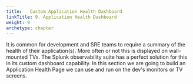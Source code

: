 ```yaml
---
title:   Custom Application Health Dashboard
linkTitle: 9. Application Health Dashboard
weight: 9
archetype: chapter
---
```


It is common for development and SRE teams to require a summary of the health of their application(s). More often or not this is displayed on wall-mounted TVs. The Splunk observability suite has a perfect solution for this in its custom dashboard capability. In this section we are going to build an Application Health Page we can use and run on the dev's monitors or TV screens.
